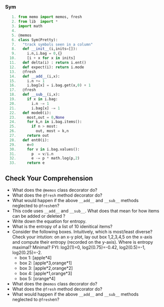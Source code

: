 

### Sym

````python
   1. from memo import memos, fresh
   2. from lib  import *
   3. import math
   4. 
   5. @memos
   6. class Sym(Pretty):
   7.   "track symbols seen in a column"
   8.   def __init__(i,inits=[]):
   9.     i.n,i.bag = 0,{}
  10.     [i + x for x in inits]
  11.   def delta(i) : return i.ent()
  12.   def expect(i): return i.mode
  13.   @fresh
  14.   def __add__(i,x):
  15.     i.n += 1
  16.     i.bag[x] = i.bag.get(x,0) + 1
  17.   @fresh
  18.   def __sub__(i,x):
  19.     if x in i.bag:
  20.       i.n -= 1
  21.       i.bag[x] -= 1
  22.   def mode0(i):
  23.     most,out = 0,None
  24.     for k,n in i.bag.items():
  25.       if n > most:
  26.         out, most = k,n
  27.     return out
  28.   def ent0(i):
  29.     e=0
  30.     for v in i.bag.values():
  31.       p  = v/i.n
  32.       e -= p * math.log(p,2)
  33.     return e
````

## Check Your Comprehension 

- What does the `@memos` class decorator do?
- What does the `@fresh` method decorator do?
- What would happen if the above `__add__` and `__sub__` methods 
  neglected to `@fresh`en?
- This code uses `__add__` and `__sub__`. What does
  that mean for how items can be added or deleted ?
- Write down the equation for entropy.
- What is the entropy of a list of 10 idenitical items?
- Consider the following  boxes. Intuitively, which is most/least diverse? Check your intution: on an x-y
  plot, lay out box 1,2,3,4,5 on the x-axis and compute their entropy (recorded on the y-axis). Where is
  entropy maximal? Minimal? FYI: log2(1)=0, log2(0.75)=-0.42, log2(0.5)=-1, log2(0.25)=-2.
  - box 1: [apple\*4] 
  - box 2: [apple\*3,orange\*1] 
  - box 3: [apple\*2,orange\*2] 
  - box 4: [apple\*1,orange\*3] 
  - box 5: [orange\*4]
- What does the `@memos` class decorator do?
- What does the `@fresh` method decorator do?
- What would happen if the above `__add__` and `__sub__` methods 
  neglected to `@fresh`en?

````python
````
